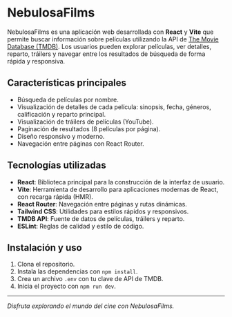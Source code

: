 # NebulosaFilms

NebulosaFilms es una aplicación web desarrollada con **React** y **Vite** que permite buscar información sobre películas utilizando la API de [The Movie Database (TMDB)](https://www.themoviedb.org/). Los usuarios pueden explorar películas, ver detalles, reparto, tráilers y navegar entre los resultados de búsqueda de forma rápida y responsiva.

## Características principales

- Búsqueda de películas por nombre.
- Visualización de detalles de cada película: sinopsis, fecha, géneros, calificación y reparto principal.
- Visualización de tráilers de películas (YouTube).
- Paginación de resultados (8 películas por página).
- Diseño responsivo y moderno.
- Navegación entre páginas con React Router.

## Tecnologías utilizadas

- **React**: Biblioteca principal para la construcción de la interfaz de usuario.
- **Vite**: Herramienta de desarrollo para aplicaciones modernas de React, con recarga rápida (HMR).
- **React Router**: Navegación entre páginas y rutas dinámicas.
- **Tailwind CSS**: Utilidades para estilos rápidos y responsivos.
- **TMDB API**: Fuente de datos de películas, tráilers y reparto.
- **ESLint**: Reglas de calidad y estilo de código.

## Instalación y uso

1. Clona el repositorio.
2. Instala las dependencias con `npm install`.
3. Crea un archivo `.env` con tu clave de API de TMDB.
4. Inicia el proyecto con `npm run dev`.

---

_Disfruta explorando el mundo del cine con  NebulosaFilms._